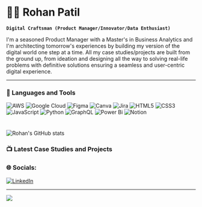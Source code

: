 # 🏄‍♂️ Rohan Patil

**`Digital Craftsman (Product Manager/Innovator/Data Enthusiast)`**

I'm a seasoned Product Manager with a Master's in Business Analytics and I'm architecting tomorrow's experiences by building my version of the digital world one step at a time. All my case studies/projects are built from the ground up, from ideation and designing all the way to solving real-life problems with definitive solutions ensuring a seamless and user-centric digital experience.  

   
---

### 🧰 Languages and Tools

![AWS](https://img.shields.io/badge/AWS-%23FF9900.svg?style=for-the-badge&logo=amazon-aws&logoColor=white) 
![Google Cloud](https://img.shields.io/badge/GoogleCloud-%234285F4.svg?style=for-the-badge&logo=google-cloud&logoColor=white) 
![Figma](https://img.shields.io/badge/figma-%23F24E1E.svg?style=for-the-badge&logo=figma&logoColor=white) 
![Canva](https://img.shields.io/badge/Canva-%2300C4CC.svg?style=for-the-badge&logo=Canva&logoColor=white) 
![Jira](https://img.shields.io/badge/jira-%230A0FFF.svg?style=for-the-badge&logo=jira&logoColor=white) 
![HTML5](https://img.shields.io/badge/html5-%23E34F26.svg?style=for-the-badge&logo=html5&logoColor=white)
![CSS3](https://img.shields.io/badge/css3-%231572B6.svg?style=for-the-badge&logo=css3&logoColor=white)
![JavaScript](https://img.shields.io/badge/javascript-%23323330.svg?style=for-the-badge&logo=javascript&logoColor=%23F7DF1E)
![Python](https://img.shields.io/badge/python-3670A0?style=for-the-badge&logo=python&logoColor=ffdd54)
![GraphQL](https://img.shields.io/badge/-GraphQL-E10098?style=for-the-badge&logo=graphql&logoColor=white)
![Power Bi](https://img.shields.io/badge/power_bi-F2C811?style=for-the-badge&logo=powerbi&logoColor=black) 
![Notion](https://img.shields.io/badge/Notion-%23000000.svg?style=for-the-badge&logo=notion&logoColor=white)
<br />

#
![Rohan's GitHub stats](https://github-readme-stats.vercel.app/api?username=Rohanrsp14&show_icons=true&theme=gruvbox)

<!-- ![GitHub Streak](https://streak-stats.demolab.com?user=Rohanrsp14&theme=gruvbox&border_radius=4.5) -->


### 📺 Latest Case Studies and Projects





### 🌐 Socials:
[![LinkedIn](https://img.shields.io/badge/LinkedIn-%230077B5.svg?logo=linkedin&logoColor=white)](https://linkedin.com/in/https://www.linkedin.com/in/rohan-patil14) 

---
[![](https://visitcount.itsvg.in/api?id=Rohanrsp14&icon=5&color=2)](https://visitcount.itsvg.in)


